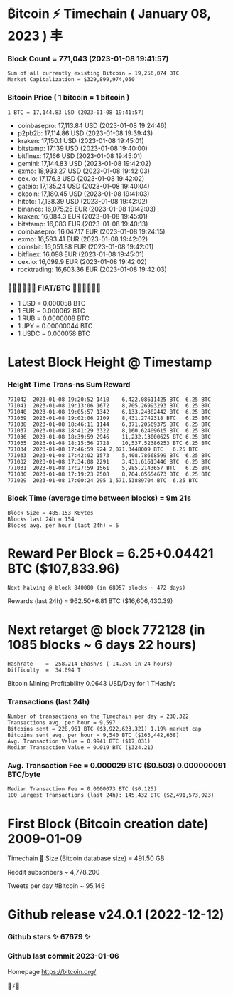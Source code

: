 # ₿itcoin ⚡ Timechain ( January 08, 2023 ) 丰
### Block Count	= 771,043 (2023-01-08 19:41:57)
    Sum of all currently existing Bitcoin = 19,256,074 BTC
    Market Capitalization = $329,899,974,050
### Bitcoin Price ( 1 bitcoin = 1 bitcoin )
	1 BTC = 17,144.83 USD (2023-01-08 19:41:57)
- coinbasepro: 17,113.84 USD (2023-01-08 19:24:46)
- p2pb2b: 17,114.86 USD (2023-01-08 19:39:43)
- kraken: 17,150.1 USD (2023-01-08 19:45:01)
- bitstamp: 17,139 USD (2023-01-08 19:40:00)
- bitfinex: 17,166 USD (2023-01-08 19:45:01)
- gemini: 17,144.83 USD (2023-01-08 19:42:02)
- exmo: 18,933.27 USD (2023-01-08 19:42:03)
- cex.io: 17,176.3 USD (2023-01-08 19:42:02)
- gateio: 17,135.24 USD (2023-01-08 19:40:04)
- okcoin: 17,180.45 USD (2023-01-08 19:41:03)
- hitbtc: 17,138.39 USD (2023-01-08 19:42:02)
- binance: 16,075.25 EUR (2023-01-08 19:42:03)
- kraken: 16,084.3 EUR (2023-01-08 19:45:01)
- bitstamp: 16,083 EUR (2023-01-08 19:40:13)
- coinbasepro: 16,047.17 EUR (2023-01-08 19:24:15)
- exmo: 16,593.41 EUR (2023-01-08 19:42:02)
- coinsbit: 16,051.88 EUR (2023-01-08 19:42:01)
- bitfinex: 16,098 EUR (2023-01-08 19:45:01)
- cex.io: 16,099.9 EUR (2023-01-08 19:42:02)
- rocktrading: 16,603.36 EUR (2023-01-08 19:42:03)
### 💱💶💵💷💴💱 FIAT/BTC 💱💴💷💵💶💱
- 1 USD = 0.000058 BTC
- 1 EUR = 0.000062 BTC
- 1 RUB = 0.0000008 BTC
- 1 JPY = 0.00000044 BTC
- 1 USDC = 0.000058 BTC
# Latest Block Height @ Timestamp
### Height	Time	Trans-ns	Sum	Reward
    771042	2023-01-08 19:20:52	1410	6,422.08611425 BTC	6.25 BTC
    771041	2023-01-08 19:13:06	1672	8,705.26993293 BTC	6.25 BTC
    771040	2023-01-08 19:05:57	1342	6,133.24382442 BTC	6.25 BTC
    771039	2023-01-08 19:02:06	2109	8,431.2742318 BTC	6.25 BTC
    771038	2023-01-08 18:46:11	1144	6,371.20569375 BTC	6.25 BTC
    771037	2023-01-08 18:41:29	3322	8,160.62409615 BTC	6.25 BTC
    771036	2023-01-08 18:39:59	2946	11,232.13000625 BTC	6.25 BTC
    771035	2023-01-08 18:15:56	2728	10,537.52386253 BTC	6.25 BTC
    771034	2023-01-08 17:46:59	924	2,071.3448009 BTC	6.25 BTC
    771033	2023-01-08 17:42:02	1573	5,408.78668599 BTC	6.25 BTC
    771032	2023-01-08 17:34:08	2291	3,431.61613446 BTC	6.25 BTC
    771031	2023-01-08 17:27:59	1561	5,985.2143657 BTC	6.25 BTC
    771030	2023-01-08 17:19:23	2508	8,704.05654673 BTC	6.25 BTC
    771029	2023-01-08 17:00:24	295	1,571.53889704 BTC	6.25 BTC
### Block Time (average time between blocks) = 9m 21s
    Block Size = 485.153 KBytes
    Blocks last 24h = 154
    Blocks avg. per hour (last 24h) = 6
# Reward Per Block = 6.25+0.04421 BTC ($107,833.96) 
    Next halving @ block 840000 (in 68957 blocks ~ 472 days)
Rewards (last 24h) = 962.50+6.81 BTC ($16,606,430.39)
# Next retarget @ block 772128 (in 1085 blocks ~ 6 days 22 hours)
    Hashrate    =  258.214 Ehash/s (-14.35% in 24 hours)
    Difficulty  =  34.094 T 
Bitcoin Mining Profitability	0.0643 USD/Day for 1 THash/s
### Transactions (last 24h)
    Number of transactions on the Timechain per day = 230,322
    Transactions avg. per hour = 9,597
    Bitcoins sent = 228,961 BTC ($3,922,623,321) 1.19% market cap
    Bitcoins sent avg. per hour = 9,540 BTC ($163,442,638)
    Avg. Transaction Value = 0.9941 BTC ($17,031)
    Median Transaction Value = 0.019 BTC ($324.21)
### Avg. Transaction Fee = 0.000029 BTC ($0.503) 0.000000091 BTC/byte
    Median Transaction Fee = 0.0000073 BTC ($0.125)
    100 Largest Transactions (last 24h): 145,432 BTC ($2,491,573,023)
# First Block (Bitcoin creation date)	2009-01-09
Timechain 🪩 Size (Bitcoin database size)	=  491.50 GB

Reddit subscribers	~  4,778,200

Tweets per day #Bitcoin	~  95,146
# Github release	v24.0.1 (2022-12-12)
### Github stars ✨ 67679 ✨
### Github last commit	2023-01-06

Homepage	https://bitcoin.org/

💙⚡💜
